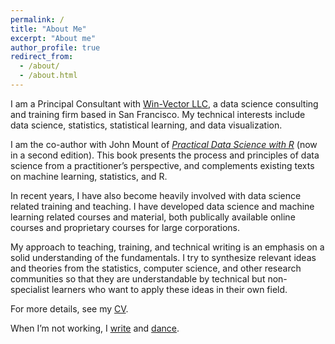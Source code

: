 ```yaml
---
permalink: /
title: "About Me"
excerpt: "About me"
author_profile: true
redirect_from: 
  - /about/
  - /about.html
---
```


I am a Principal Consultant with [Win-Vector LLC](http://win-vector.com/), a data science consulting and training firm based in San Francisco. My technical interests include data science, statistics, statistical learning, and data visualization. 

I am the co-author with John Mount of [*Practical Data Science with R*](https://www.manning.com/books/practical-data-science-with-r-second-edition) (now in a second edition). This book presents the process and principles of data science from a practitioner’s perspective, and complements existing texts on machine learning, statistics, and R.

In recent years, I have also become heavily involved with data science related training and teaching. I have developed data science and machine learning related courses and material, both publically available online courses and proprietary courses for large corporations.

My approach to teaching, training, and technical writing is an emphasis on a solid understanding of the fundamentals. I try to synthesize relevant ideas and theories from the statistics, computer science, and other research communities so that they are understandable by technical but non-specialist learners who want to apply these ideas in their own field. 

For more details, see my [CV](/cv/).

When I’m not working, I [write](http://multoghost.wordpress.com/) and [dance](http://www.dholrhythms.com/).

